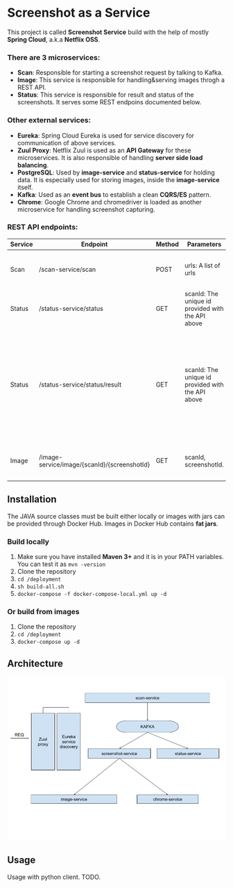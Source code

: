 # Screenshot as a Service
This project is called **Screenshot Service** build with the help of mostly **Spring Cloud**, a.k.a **Netflix OSS**.  

### There are 3 microservices:  
* **Scan**: Responsible for starting a screenshot request by talking to Kafka.
* **Image**: This service is responsible for handling&serving images throgh a REST API.
* **Status**: This service is responsible for result and status of the screenshots. It serves some REST endpoins documented below.

### Other external services:
* **Eureka**: Spring Cloud Eureka is used for service discovery for communication of above services.
* **Zuul Proxy**: Netflix Zuul is used as an **API Gateway** for these microservices. It is also responsible of handling **server side load balancing**.
* **PostgreSQL**: Used by **image-service** and **status-service** for holding data. It is especially used for storing images, inside the **image-service** itself.
* **Kafka**: Used as an **event bus** to establish a clean **CQRS/ES** pattern.
* **Chrome**: Google Chrome and chromedriver is loaded as another microservice for handling screenshot capturing.

### REST API endpoints: 

| **Service** | **Endpoint**                                     | **Method** | **Parameters**                                        | **Description**                                                                                                                                   |
|---------|----------------------------------------------|--------|---------------------------------------------------|-----------------------------------------------------------------------------------------------------------------------------------------------|
| Scan    | /scan-service/scan                           | POST   | urls: A list of urls                              | Start the screenshot request with a list of urls.                                                                                             |
| Status  | /status-service/status                       | GET    | scanId: The unique id provided with the API above | Returns the latest status of the scan request.                                                                                                |
| Status  | /status-service/status/result                | GET    | scanId: The unique id provided with the API above | Returns the result of the scan. As the result is updated through screenshot requests come, use the above API to ensure the results are final. |
| Image   | /image-service/image/{scanId}/{screenshotId} | GET    | scanId, screenshotId.                             | Serves the image of the provided url.                                                                                                         |

## Installation

The JAVA source classes must be built either locally or images with jars can be provided through Docker Hub.
Images in Docker Hub contains **fat jars**.

### Build locally

1. Make sure you have installed **Maven 3+** and it is in your PATH variables. You can test it as ```mvn -version```
1. Clone the repository
1. ```cd /deployment```
1. ```sh build-all.sh```
1. ```docker-compose -f docker-compose-local.yml up -d``` 

### Or build from images

1. Clone the repository
1. ``` cd /deployment ```
1. ```docker-compose up -d ```

## Architecture
![arch](/arch-screenshot.png)

## Usage 
Usage with python client. TODO.
